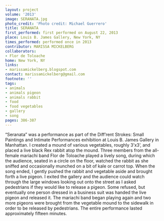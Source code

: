 ```yaml
---
layout: project
volume: '2013'
image: SERANATA.jpg
photo_credit: 'Photo credit: Michael Guerrero'
title: SERANATA
first_performed: first performed on August 22, 2013
place: Louis B. James Gallery, New York, NY
times_performed: performed once in 2013
contributor: MARISSA MICKELBERG
collaborators:
- Flor de Toloache
home: New York, NY
links:
- marissamickelberg.blogspot.com
contact: marissamickelberg@gmail.com
footnote: ''
tags:
- animals
- animals pigeon
- animals rabbit
- food
- food vegetables
- gallery
- song
pages: 386-387
---
```


“Seranata” was a performance as part of the Diff’rent Strokes: Small Paintings and Intimate Performances exhibition at Louis B. James Gallery in Manhattan. I created a mound of various vegetables, roughly 3’x3’, and placed a live black Rex rabbit atop the mound. Three members from the all-female mariachi band Flor de Toloache played a lively song, during which the audience, seated in a circle on the floor, watched the rabbit as she sniffed and occasionally munched on a bit of kale or carrot top. When the song ended, I gently pushed the rabbit and vegetable aside and brought forth a live pigeon. I exited the gallery and the audience could watch through the large windows looking out onto the street as I asked pedestrians if they would like to release a pigeon. Some refused, but eventually one person dressed in a business suit was handed the live pigeon and released it. The mariachi band began playing again and two more pigeons were brought from the vegetable mound to the sidewalk in order to be released by pedestrians. The entire performance lasted approximately fifteen minutes.
